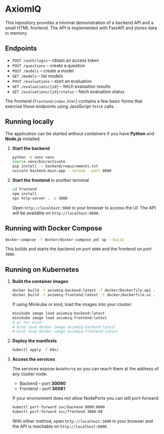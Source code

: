 # AxiomIQ

This repository provides a minimal demonstration of a backend API and a small
HTML frontend.  The API is implemented with FastAPI and stores data in memory.

## Endpoints

* `POST /auth/login` – obtain an access token
* `POST /questions` – create a question
* `POST /models` – create a model
* `GET /models` – list models
* `POST /evaluations` – start an evaluation
* `GET /evaluations/{id}` – fetch evaluation results
* `GET /evaluations/{id}/status` – fetch evaluation status

The frontend (`frontend/index.html`) contains a few basic forms that exercise
these endpoints using JavaScript `fetch` calls.

## Running locally

The application can be started without containers if you have **Python** and
**Node.js** installed.

1. **Start the backend**

   ```bash
   python -m venv venv
   source venv/bin/activate
   pip install -r backend/requirements.txt
   uvicorn backend.main:app --reload --port 8000
   ```

2. **Start the frontend** in another terminal

   ```bash
   cd frontend
   npm install
   npx http-server . -p 3000
   ```

   Open `http://localhost:3000` in your browser to access the UI. The API will
   be available on `http://localhost:8000`.

## Running with Docker Compose

```bash
docker-compose -f docker/docker-compose.yml up --build
```

This builds and starts the backend on port `8000` and the frontend on port `3000`.

## Running on Kubernetes

1. **Build the container images**

   ```bash
   docker build -t axiomiq-backend:latest -f docker/Dockerfile.api .
   docker build -t axiomiq-frontend:latest -f docker/Dockerfile.ui .
   ```

   If using Minikube or kind, load the images into your cluster:

   ```bash
   minikube image load axiomiq-backend:latest
   minikube image load axiomiq-frontend:latest
   # or for kind:
   # kind load docker-image axiomiq-backend:latest
   # kind load docker-image axiomiq-frontend:latest
   ```

2. **Deploy the manifests**

   ```bash
   kubectl apply -f k8s/
   ```

3. **Access the services**

   The services expose `NodePort`s so you can reach them at the address of any
   cluster node:

   * Backend – port **30080**
   * Frontend – port **30081**

   If your environment does not allow NodePorts you can still port-forward:

   ```bash
   kubectl port-forward svc/backend 8000:8000
   kubectl port-forward svc/frontend 3000:80
   ```

   With either method, open `http://localhost:3000` in your browser and the API
   is reachable on `http://localhost:8000`.
